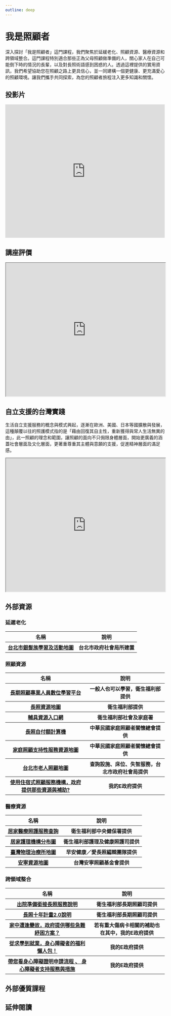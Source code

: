 ```yaml
---
outline: deep
---
```


# 我是照顧者

深入探討「我是照顧者」這門課程，我們聚焦於延緩老化、照顧資源、醫療資源和跨領域整合。這門課程特別適合那些正為父母照顧做準備的人，關心家人在自己可能倒下時的情況的長輩，以及對長照術語感到困惑的人。透過這裡提供的實用資訊，我們希望協助您在照顧之路上更具信心，並一同建構一個更健康、更充滿愛心的照顧環境。讓我們攜手共同探索，為您的照顧者旅程注入更多知識和關懷。

## 投影片

<iframe src="https://docs.google.com/presentation/d/e/2PACX-1vR1PYi7FxCz4yIF4VV2aoOG65uv1Hp8aF6KkiIrLmz77_1_qCH4DLkIidCvhqG6Ak-SDeyBeDyD-poh/embed?start=false&loop=false&delayms=3000" frameborder="0" width="100%" height="420" allowfullscreen="true" mozallowfullscreen="true" webkitallowfullscreen="true"></iframe>

## 講座評價

<iframe src="https://docs.google.com/spreadsheets/d/e/2PACX-1vSqIwBpXMcvWHTQy80NGRVuI3_lGx4UtVjhedci_cQDcx7iB3rO9qwn1LNQJSpmPpy0YOeykE_1wKmR/pubhtml?widget=true&amp;headers=false" width="100%" height="420"></iframe>

## 自立支援的台灣實踐

生活自立支援服務的概念與模式興起，逐漸在歐洲、美國、日本等國擴散與發展，這種顛覆以往的照護模式指的是「藉由回復其自主性，重新獲得與常人生活無異的由」，此一照顧的理念和範圍，讓照顧的面向不只侷限身體層面，開始更廣義的涵蓋社會層面及文化層面，更著重尊重其主體與意願的支援，促進精神層面的滿足感。

<iframe src="https://storage.googleapis.com/public.econ-sense.com/%E5%90%8C%E9%AB%94%E5%85%B1%E5%AD%98%E7%9A%84%E9%95%B7%E6%9C%9F%E7%85%A7%E9%A1%A7.pdf" width="100%" height="420"></iframe>

## 外部資源

### 延遲老化

<table>
    <thead>
        <tr>
            <th>名稱</th>
            <th>說明</th>
        </tr>
    </thead>
    <tbody>
        <tr>
            <th>
                <a href="https://map.dosw.gov.taipei/taipeiwelfare_map/all_new/elder_map.aspx" target="_blank">台北市銀髮族學習及活動地圖</a>
            </th>
            <th>台北市政府社會局所建置</th>
        </tr>
    </tbody>
</table>

### 照顧資源

<table>
    <thead>
        <tr>
            <th>名稱</th>
            <th>說明</th>
        </tr>
    </thead>
    <tbody>
        <tr>
            <th>
                <a href="https://ltc-learning.org/mooc/index.php" target="_blank">長期照顧專業人員數位學習平台</a>
            </th>
            <th>一般人也可以學習，衛生福利部提供</th>
        </tr>
        <tr>
            <th>
                <a href="https://ltcpap.mohw.gov.tw/public/index.html" target="_blank">長照資源地圖</a>
            </th>
            <th>衛生福利部提供</th>
        </tr>
        <tr>
            <th>
                <a href="https://newrepat.sfaa.gov.tw/home/prepaid-help-vendor" target="_blank">輔具資源入口網</a>
            </th>
            <th>衛生福利部社會及家庭署</th>
        </tr>
        <tr>
            <th>
                <a href="https://www.familycares.com.tw/try.php" target="_blank">長照自付額計算機</a>
            </th>
            <th>中華民國家庭照顧者關懷總會提供</th>
        </tr>
        <tr>
            <th>
                <a href="https://carersupport.com.tw/map/" target="_blank">家庭照顧支持性服務資源地圖</a>
            </th>
            <th>中華民國家庭照顧者關懷總會提供</th>
        </tr>
        <tr>
            <th>
                <a href="https://map.dosw.gov.taipei/taipeiwelfare_map/all_new/care_map.aspx" target="_blank">台北市老人照顧地圖</a>
            </th>
            <th>查詢設施、床位、失智服務，台北市政府社會局提供</th>
        </tr>
        <tr>
            <th>
                <a href="https://www.gov.tw/News_Content.aspx?n=26&s=556149" target="_blank">使用住宿式照顧服務機構，政府提供那些資源與補助?</a>
            </th>
            <th>我的E政府提供</th>
        </tr>
    </tbody>
</table>

### 醫療資源

<table>
    <thead>
        <tr>
            <th>名稱</th>
            <th>說明</th>
        </tr>
    </thead>
    <tbody>
        <tr>
            <th>
                <a href="https://info.nhi.gov.tw/INAE1000/INAE1030S01" target="_blank">居家醫療照護服務查詢</a>
            </th>
            <th>衛生福利部中央健保署提供</th>
        </tr>
        <tr>
            <th>
                <a href="https://www.google.com.tw/maps/d/viewer?mid=1G3L1nvxm_WNm1pYSGIBAboQBwAQm3O5v&hl=en&femb=1&ll=25.1177722110377%2C121.52324149035303&z=15" target="_blank">居家護理機構分布圖</a>
            </th>
            <th>衛生福利部護理及健康照護司提供</th>
        </tr>
        <tr>
            <th>
                <a href="https://www.google.com/maps/d/viewer?mid=17jOphhBqHty75Hz5h4zFDh8Wpz3A3zqM&hl=en_US&ll=25.043832751834735%2C121.54191971448165&z=14" target="_blank">臺灣物理治療所地圖</a>
            </th>
            <th>早安健康／愛長照編輯團隊提供</th>
        </tr>
        <tr>
            <th>
                <a href="https://www.hospice.org.tw/resource" target="_blank">安寧資源地圖</a>
            </th>
            <th>台灣安寧照顧基金會提供</th>
        </tr>
    </tbody>
</table>

### 跨領域整合

<table>
    <thead>
        <tr>
            <th>名稱</th>
            <th>說明</th>
        </tr>
    </thead>
    <tbody>
        <tr>
            <th>
                <a href="https://1966.gov.tw/LTC/cp-6458-69942-207.html" target="_blank">出院準備銜接長照服務說明</a>
            </th>
            <th>衛生福利部長期照顧司提供</th>
        </tr>
        <tr>
            <th>
                <a href="https://1966.gov.tw/LTC/cp-6572-69919-207.html" target="_blank">長照十年計畫2.0說明</a>
            </th>
            <th>衛生福利部長期照顧司提供</th>
        </tr>
        <tr>
            <th>
                <a href="https://1966.gov.tw/LTC/cp-6572-69919-207.html" target="_blank">家中遭逢變故，政府提供哪些急難紓困方案？</a>
            </th>
            <th>若有重大傷病卡相關的補助也在其中，我的E政府提供</th>
        </tr>
        <tr>
            <th>
                <a href="https://www.gov.tw/News_Content.aspx?n=26&s=604800#active3" target="_blank">從求學到就業，身心障礙者的福利懶人包！</a>
            </th>
            <th>我的E政府提供</th>
        </tr>
        <tr>
            <th>
                <a href="https://www.gov.tw/News_Content.aspx?n=26&s=677435" target="_blank">帶您看身心障礙證明申請流程 、 身心障礙者支持服務與措施</a>
            </th>
            <th>我的E政府提供</th>
        </tr>
    </tbody>
</table>

## 外部優質課程

<Courses :modelValue="courseItems"></Courses>

## 延伸閱讀

<Books :modelValue="bookItems"></Books>

<script setup>
import Courses from '../components/courses.vue'
import Books from '../components/books.vue'

const courseItems = [
    {
        image: '/life/carer.png',
        description: `隨著年齡增長，老化不只生理上的變化而已，而是各種問題的開始，這堂課讓你聰明的應對老化問題，學會維護身體的機能，使自己保持最佳狀態，應對各種生活和工作的挑戰，正常扮演社會與家庭的角色。`,
        name: '老化全方位應對手冊 | 機能維持 X 聰明就醫 X 照護策略 X 風險規劃',
        url: 'https://hiskio.com/courses/2133/about',
    },
]

const bookItems = [
    {
        id: '11100858406',
        name: '陪爸媽安心到老︰醫療決策、長照資源、陪伴技巧，一本完解不慌亂',
        desc: `<p>衰老和死亡是一條單向道，沒人可以真正準備好
嬰兒潮世代逐漸老去，子女愈生愈少
你可能必須獨自面對父母的老、衰、死</p>

<p>提早「知老」、「認老」、「備老」
必要時讓你不致慌亂、不知如何是好
多一分了解，就多一份心安和坦然
何況照護父母，也是為照護明天的自己，預做準備！</p>`,
    },
]
</script>
